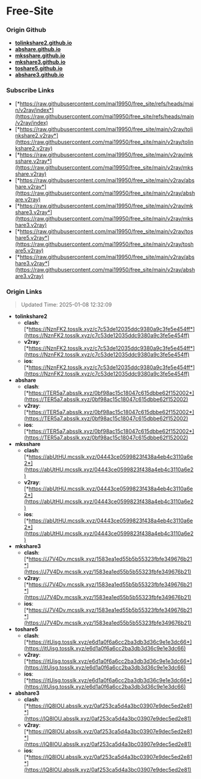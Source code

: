 # Free-Site

### Origin Github

- [**tolinkshare2.github.io**](https://github.com/tolinkshare2/tolinkshare2.github.io)
- [**abshare.github.io**](https://github.com/abshare/abshare.github.io)
- [**mksshare.github.io**](https://github.com/mksshare/mksshare.github.io)
- [**mkshare3.github.io**](https://github.com/mkshare3/mkshare3.github.io)
- [**toshare5.github.io**](https://github.com/toshare5/toshare5.github.io)
- [**abshare3.github.io**](https://github.com/abshare3/abshare3.github.io)

### Subscribe Links

- [*https://raw.githubusercontent.com/mai19950/free_site/refs/heads/main/v2ray/index*](https://raw.githubusercontent.com/mai19950/free_site/refs/heads/main/v2ray/index)
- [*https://raw.githubusercontent.com/mai19950/free_site/main/v2ray/tolinkshare2.v2ray*](https://raw.githubusercontent.com/mai19950/free_site/main/v2ray/tolinkshare2.v2ray)
- [*https://raw.githubusercontent.com/mai19950/free_site/main/v2ray/mksshare.v2ray*](https://raw.githubusercontent.com/mai19950/free_site/main/v2ray/mksshare.v2ray)
- [*https://raw.githubusercontent.com/mai19950/free_site/main/v2ray/abshare.v2ray*](https://raw.githubusercontent.com/mai19950/free_site/main/v2ray/abshare.v2ray)
- [*https://raw.githubusercontent.com/mai19950/free_site/main/v2ray/mkshare3.v2ray*](https://raw.githubusercontent.com/mai19950/free_site/main/v2ray/mkshare3.v2ray)
- [*https://raw.githubusercontent.com/mai19950/free_site/main/v2ray/toshare5.v2ray*](https://raw.githubusercontent.com/mai19950/free_site/main/v2ray/toshare5.v2ray)
- [*https://raw.githubusercontent.com/mai19950/free_site/main/v2ray/abshare3.v2ray*](https://raw.githubusercontent.com/mai19950/free_site/main/v2ray/abshare3.v2ray)

### Origin Links

> Updated Time: 2025-01-08 12:32:09

- **tolinkshare2**
  - **clash**: [*https://NznFK2.tosslk.xyz/c7c53de12035ddc9380a9c3fe5e454ff*](https://NznFK2.tosslk.xyz/c7c53de12035ddc9380a9c3fe5e454ff)
  - **v2ray**: [*https://NznFK2.tosslk.xyz/c7c53de12035ddc9380a9c3fe5e454ff*](https://NznFK2.tosslk.xyz/c7c53de12035ddc9380a9c3fe5e454ff)
  - **ios**: [*https://NznFK2.tosslk.xyz/c7c53de12035ddc9380a9c3fe5e454ff*](https://NznFK2.tosslk.xyz/c7c53de12035ddc9380a9c3fe5e454ff)
- **abshare**
  - **clash**: [*https://TER5a7.absslk.xyz/0bf98ac15c18047c615dbbe62f152002*](https://TER5a7.absslk.xyz/0bf98ac15c18047c615dbbe62f152002)
  - **v2ray**: [*https://TER5a7.absslk.xyz/0bf98ac15c18047c615dbbe62f152002*](https://TER5a7.absslk.xyz/0bf98ac15c18047c615dbbe62f152002)
  - **ios**: [*https://TER5a7.absslk.xyz/0bf98ac15c18047c615dbbe62f152002*](https://TER5a7.absslk.xyz/0bf98ac15c18047c615dbbe62f152002)
- **mksshare**
  - **clash**: [*https://abUtHU.mcsslk.xyz/04443ce0599823f438a4eb4c3110a6e2*](https://abUtHU.mcsslk.xyz/04443ce0599823f438a4eb4c3110a6e2)
  - **v2ray**: [*https://abUtHU.mcsslk.xyz/04443ce0599823f438a4eb4c3110a6e2*](https://abUtHU.mcsslk.xyz/04443ce0599823f438a4eb4c3110a6e2)
  - **ios**: [*https://abUtHU.mcsslk.xyz/04443ce0599823f438a4eb4c3110a6e2*](https://abUtHU.mcsslk.xyz/04443ce0599823f438a4eb4c3110a6e2)
- **mkshare3**
  - **clash**: [*https://J7V4Dv.mcsslk.xyz/1583ea1ed55b5b55323fbfe349676b21*](https://J7V4Dv.mcsslk.xyz/1583ea1ed55b5b55323fbfe349676b21)
  - **v2ray**: [*https://J7V4Dv.mcsslk.xyz/1583ea1ed55b5b55323fbfe349676b21*](https://J7V4Dv.mcsslk.xyz/1583ea1ed55b5b55323fbfe349676b21)
  - **ios**: [*https://J7V4Dv.mcsslk.xyz/1583ea1ed55b5b55323fbfe349676b21*](https://J7V4Dv.mcsslk.xyz/1583ea1ed55b5b55323fbfe349676b21)
- **toshare5**
  - **clash**: [*https://itUisg.tosslk.xyz/e6d1a0f6a6cc2ba3db3d36c9e1e3dc66*](https://itUisg.tosslk.xyz/e6d1a0f6a6cc2ba3db3d36c9e1e3dc66)
  - **v2ray**: [*https://itUisg.tosslk.xyz/e6d1a0f6a6cc2ba3db3d36c9e1e3dc66*](https://itUisg.tosslk.xyz/e6d1a0f6a6cc2ba3db3d36c9e1e3dc66)
  - **ios**: [*https://itUisg.tosslk.xyz/e6d1a0f6a6cc2ba3db3d36c9e1e3dc66*](https://itUisg.tosslk.xyz/e6d1a0f6a6cc2ba3db3d36c9e1e3dc66)
- **abshare3**
  - **clash**: [*https://IQ8IOU.absslk.xyz/0af253ca5d4a3bc03907e9dec5ed2e81*](https://IQ8IOU.absslk.xyz/0af253ca5d4a3bc03907e9dec5ed2e81)
  - **v2ray**: [*https://IQ8IOU.absslk.xyz/0af253ca5d4a3bc03907e9dec5ed2e81*](https://IQ8IOU.absslk.xyz/0af253ca5d4a3bc03907e9dec5ed2e81)
  - **ios**: [*https://IQ8IOU.absslk.xyz/0af253ca5d4a3bc03907e9dec5ed2e81*](https://IQ8IOU.absslk.xyz/0af253ca5d4a3bc03907e9dec5ed2e81)
